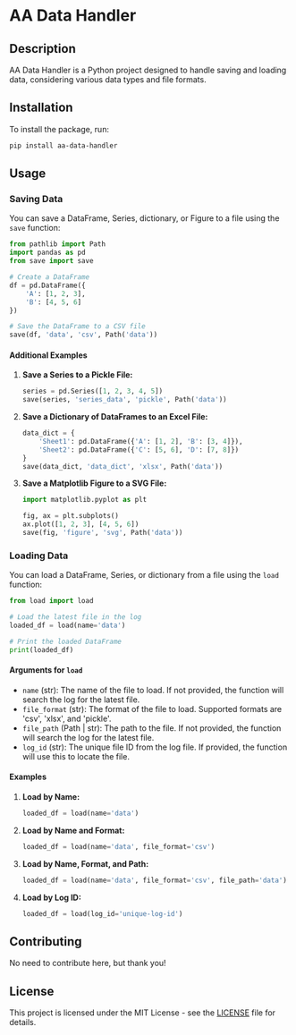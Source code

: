 # AA Data Handler

## Description
AA Data Handler is a Python project designed to handle saving and loading data, considering various data types and file formats.

## Installation
To install the package, run:
```bash
pip install aa-data-handler
```

## Usage
### Saving Data
You can save a DataFrame, Series, dictionary, or Figure to a file using the `save` function:
```python
from pathlib import Path
import pandas as pd
from save import save

# Create a DataFrame
df = pd.DataFrame({
    'A': [1, 2, 3],
    'B': [4, 5, 6]
})

# Save the DataFrame to a CSV file
save(df, 'data', 'csv', Path('data'))
```

#### Additional Examples
1. **Save a Series to a Pickle File:**
    ```python
    series = pd.Series([1, 2, 3, 4, 5])
    save(series, 'series_data', 'pickle', Path('data'))
    ```

2. **Save a Dictionary of DataFrames to an Excel File:**
    ```python
    data_dict = {
        'Sheet1': pd.DataFrame({'A': [1, 2], 'B': [3, 4]}),
        'Sheet2': pd.DataFrame({'C': [5, 6], 'D': [7, 8]})
    }
    save(data_dict, 'data_dict', 'xlsx', Path('data'))
    ```

3. **Save a Matplotlib Figure to a SVG File:**
    ```python
    import matplotlib.pyplot as plt

    fig, ax = plt.subplots()
    ax.plot([1, 2, 3], [4, 5, 6])
    save(fig, 'figure', 'svg', Path('data'))
    ```

### Loading Data
You can load a DataFrame, Series, or dictionary from a file using the `load` function:
```python
from load import load

# Load the latest file in the log
loaded_df = load(name='data')

# Print the loaded DataFrame
print(loaded_df)
```

#### Arguments for `load`
- `name` (str): The name of the file to load. If not provided, the function will search the log for the latest file.
- `file_format` (str): The format of the file to load. Supported formats are 'csv', 'xlsx', and 'pickle'.
- `file_path` (Path | str): The path to the file. If not provided, the function will search the log for the latest file.
- `log_id` (str): The unique file ID from the log file. If provided, the function will use this to locate the file.

#### Examples
1. **Load by Name:**
    ```python
    loaded_df = load(name='data')
    ```

2. **Load by Name and Format:**
    ```python
    loaded_df = load(name='data', file_format='csv')
    ```

3. **Load by Name, Format, and Path:**
    ```python
    loaded_df = load(name='data', file_format='csv', file_path='data')
    ```

4. **Load by Log ID:**
    ```python
    loaded_df = load(log_id='unique-log-id')
    ```

## Contributing
No need to contribute here, but thank you!

## License
This project is licensed under the MIT License - see the [LICENSE](LICENSE) file for details.
